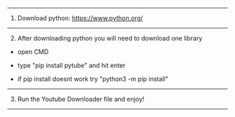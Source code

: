 ----------------
1. Download python: https://www.python.org/
----------------
2. After downloading python you will need to download one library

- open CMD
- type "pip install pytube" and hit enter

- if pip install doesnt work try "python3 -m pip install"
----------------
3. Run the Youtube Downloader file and enjoy!
----------------
